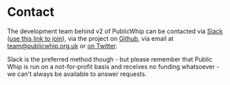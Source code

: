 # Contact

The development team behind v2 of PublicWhip can be contacted via [Slack](https://publicwhip.slack.com/)
([use this link to join](https://join.slack.com/t/publicwhip/shared_invite/enQtNTczMTg1MTc1Mzc3LTAxMjkyYzNhNWY0NDdmY2EzYjYwNTZjNjQ1YTNiOTQwZWYzM2Q0ZDJjOWU5MTVjNzZmNGFjMzljY2U0ZjA0YjM)),
via the project on [Github](https://github.com/publicwhip/publicwhipv2), 
via email at [team@publicwhip.org.uk](mailto:team@publicwhip.org.uk) or [on Twitter](https://twitter.com/publicwhip).

Slack is the preferred method though - but please remember that Public Whip is run on a not-for-profit basis and receives no funding whatsoever - we can't always be available to answer requests.